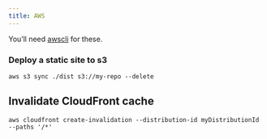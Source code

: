 ```yaml
---
title: AWS
---
```


You’ll need [awscli](https://aws.amazon.com/cli/) for these.

### Deploy a static site to s3  
`aws s3 sync ./dist s3://my-repo --delete`

## Invalidate CloudFront cache  
`aws cloudfront create-invalidation --distribution-id myDistributionId --paths '/*'`
